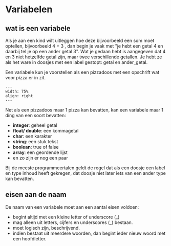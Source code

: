 # Variabelen

## wat is een variabele
Als je aan een kind wilt uitleggen hoe deze bijvoorbeeld een som moet optellen, bijvoorbeeld 4 + 3 , dan begin je vaak met "je hebt een getal 4 en daarbij tel je op een ander getal 3". Wat je gedaan hebt is aangegeven dat 4 en 3 niet hetzelfde getal zijn, maar twee verschillende getallen. Je hebt ze als het ware in doosjes met een label gestopt: getal en ander_getal. 

Een variabele kun je voorstellen als een pizzadoos met een opschrift wat voor pizza er in zit.    

```{figure} ../figures/legePizzaDoos.jpeg
---
width: 75%
align: right
---
```

Net als een pizzadoos maar 1 pizza kan bevatten, kan een variabele maar 1 ding van een soort bevatten:
- **integer**: geheel getal
- **float/ double**: een kommagetal
- **char**: een karakter
- **string**: een stuk tekst
- **boolean**: true of false
- **array**: een geordende lijst
- en zo zijn er nog een paar

Bij de meeste programmeertalen geldt de regel dat als een doosje een label en type inhoud heeft gekregen, dat doosje niet later iets van een ander type kan bevatten.

## eisen aan de naam
De naam van een variabele moet aan een aantal eisen voldoen:
- begint altijd met een kleine letter of underscore (_)
- mag alleen uit letters, cijfers en underscores (_) bestaan.
- moet logisch zijn, beschrijvend.
- indien bestaat uit meerdere woorden, dan begint ieder nieuw woord met een hoofdletter.
